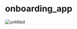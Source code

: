 # onboarding_app


![untitled](https://user-images.githubusercontent.com/26245770/58764940-bd937d80-856d-11e9-80d7-d204754b164d.gif)
